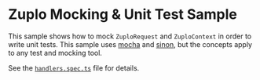 # Zuplo Mocking & Unit Test Sample

This sample shows how to mock `ZuploRequest` and `ZuploContext` in order to write unit tests. This sample uses [mocha](https://mochajs.org/) and [sinon](https://sinonjs.org/), but the concepts apply to any test and mocking tool.

See the [`handlers.spec.ts`](https://github.com/zuplo-samples/test-mocks/blob/main/unit-tests/handlers.spec.ts) file for details.
